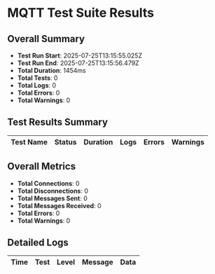 # MQTT Test Suite Results

## Overall Summary

- **Test Run Start**: 2025-07-25T13:15:55.025Z
- **Test Run End**: 2025-07-25T13:15:56.479Z
- **Total Duration**: 1454ms
- **Total Tests**: 0
- **Total Logs**: 0
- **Total Errors**: 0
- **Total Warnings**: 0

## Test Results Summary

| Test Name | Status | Duration | Logs | Errors | Warnings |
|-----------|--------|----------|------|--------|----------|

## Overall Metrics

- **Total Connections**: 0
- **Total Disconnections**: 0
- **Total Messages Sent**: 0
- **Total Messages Received**: 0
- **Total Errors**: 0
- **Total Warnings**: 0

## Detailed Logs

| Time | Test | Level | Message | Data |
|------|------|-------|---------|------|
